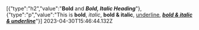 [{"type":"h2","value":"**Bold** and **_Bold, Italic Heading_**"},{"type":"p","value":"This is **bold**, _italic_, **bold & italic**, <ins>underline</ins>, **_<ins>bold & italic & underline</ins>_**"}] 2023-04-30T15:46:44.132Z